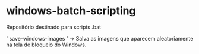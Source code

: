 # windows-batch-scripting
Repositório destinado para scripts .bat

' save-windows-images ' -> Salva as imagens que aparecem aleatoriamente na tela de bloqueio do Windows.
